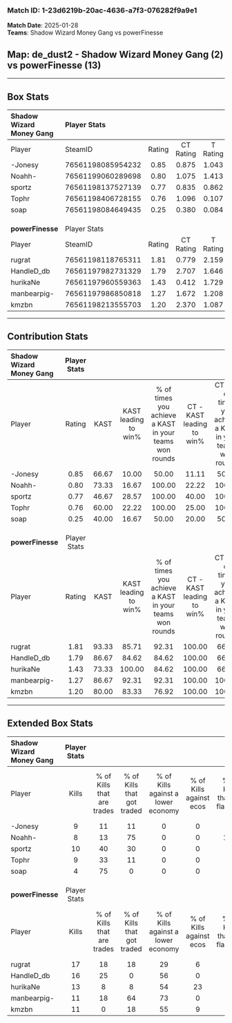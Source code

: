 ### Match ID: 1-23d6219b-20ac-4636-a7f3-076282f9a9e1  
**Match Date**: 2025-01-28  
**Teams**: Shadow Wizard Money Gang vs powerFinesse  

## **Map**: de_dust2 - Shadow Wizard Money Gang (2) vs powerFinesse (13)  
---  

## Box Stats  

| **Shadow Wizard Money Gang** | Player Stats      |        |           |          |       |       |       |         |        |      |     |
| :- | :- | :-: | :-: | :-: | :-: | :-: | :-: | :-: | :-: | :-: | :-: |
| Player                       | SteamID           | Rating | CT Rating | T Rating | KAST  |  ADR  | Kills | Assists | Deaths | K/D  | HS% |
| -Jonesy                      | 76561198085954232 |  0.85  |   0.875   |  1.043   | 66.67 | 74.9  |   9   |    1    |   13   | 0.69 | 55  |
| Noahh-                       | 76561199060289698 |  0.80  |   1.075   |  1.413   | 73.33 | 79.1  |   8   |    3    |   15   | 0.53 | 50  |
| sportz                       | 76561198137527139 |  0.77  |   0.835   |  0.862   | 46.67 | 76.7  |  10   |    1    |   13   | 0.77 | 40  |
| Tophr                        | 76561198406728155 |  0.76  |   1.096   |  0.107   | 60.00 | 65.1  |   9   |    4    |   14   | 0.64 | 44  |
| soap                         | 76561198084649435 |  0.25  |   0.380   |  0.084   | 40.00 | 44.4  |   4   |    3    |   14   | 0.29 |  0  |
|                              |                   |        |           |          |       |       |       |         |        |      |     |
|                              |                   |        |           |          |       |       |       |         |        |      |     |
|                              |                   |        |           |          |       |       |       |         |        |      |     |
| **powerFinesse**             | Player Stats      |        |           |          |       |       |       |         |        |      |     |
| Player                       | SteamID           | Rating | CT Rating | T Rating | KAST  |  ADR  | Kills | Assists | Deaths | K/D  | HS% |
| rugrat                       | 76561198118765311 |  1.81  |   0.779   |  2.159   | 93.33 | 102.4 |  17   |    7    |   8    | 2.13 | 47  |
| HandleD_db                   | 76561197982731329 |  1.79  |   2.707   |  1.646   | 86.67 | 93.6  |  16   |    2    |   4    | 4.00 | 56  |
| hurikaNe                     | 76561197960559363 |  1.43  |   0.412   |  1.729   | 73.33 | 115.9 |  13   |    5    |   9    | 1.44 | 69  |
| manbearpig-                  | 76561197986850818 |  1.27  |   1.672   |  1.208   | 86.67 | 79.0  |  11   |    6    |   10   | 1.10 | 36  |
| kmzbn                        | 76561198213555703 |  1.20  |   2.370   |  1.087   | 80.00 | 76.1  |  11   |    5    |   10   | 1.10 | 45  |
---  

## Contribution Stats  

| **Shadow Wizard Money Gang** | Player Stats |       |                      |                                                        |                           |                                                             |                          |                                                            |
| :- | :-: | :-: | :-: | :-: | :-: | :-: | :-: | :-: |
| Player                       |    Rating    | KAST  | KAST leading to win% | % of times you achieve a KAST in your teams won rounds | CT - KAST leading to win% | CT - % of times you achieve a KAST in your teams won rounds | T - KAST leading to win% | T - % of times you achieve a KAST in your teams won rounds |
| -Jonesy                      |     0.85     | 66.67 |        10.00         |                         50.00                          |           11.11           |                            50.00                            |           0.00           |                            0.00                            |
| Noahh-                       |     0.80     | 73.33 |        16.67         |                         100.00                         |           22.22           |                           100.00                            |           0.00           |                            0.00                            |
| sportz                       |     0.77     | 46.67 |        28.57         |                         100.00                         |           40.00           |                           100.00                            |           0.00           |                            0.00                            |
| Tophr                        |     0.76     | 60.00 |        22.22         |                         100.00                         |           25.00           |                           100.00                            |           0.00           |                            0.00                            |
| soap                         |     0.25     | 40.00 |        16.67         |                         50.00                          |           20.00           |                            50.00                            |           0.00           |                            0.00                            |
|                              |              |       |                      |                                                        |                           |                                                             |                          |                                                            |
|                              |              |       |                      |                                                        |                           |                                                             |                          |                                                            |
|                              |              |       |                      |                                                        |                           |                                                             |                          |                                                            |
| **powerFinesse**             | Player Stats |       |                      |                                                        |                           |                                                             |                          |                                                            |
| Player                       |    Rating    | KAST  | KAST leading to win% | % of times you achieve a KAST in your teams won rounds | CT - KAST leading to win% | CT - % of times you achieve a KAST in your teams won rounds | T - KAST leading to win% | T - % of times you achieve a KAST in your teams won rounds |
| rugrat                       |     1.81     | 93.33 |        85.71         |                         92.31                          |          100.00           |                            66.67                            |          83.33           |                           100.00                           |
| HandleD_db                   |     1.79     | 86.67 |        84.62         |                         84.62                          |          100.00           |                            66.67                            |          81.82           |                           90.00                            |
| hurikaNe                     |     1.43     | 73.33 |        100.00        |                         84.62                          |          100.00           |                            66.67                            |          100.00          |                           90.00                            |
| manbearpig-                  |     1.27     | 86.67 |        92.31         |                         92.31                          |          100.00           |                           100.00                            |          90.00           |                           90.00                            |
| kmzbn                        |     1.20     | 80.00 |        83.33         |                         76.92                          |          100.00           |                           100.00                            |          77.78           |                           70.00                            |
---  

## Extended Box Stats  

| **Shadow Wizard Money Gang** | Player Stats |                            |                            |                                    |                         |                              |                                 |        |                             |                                     |                          |                               |                            |
| :- | :-: | :-: | :-: | :-: | :-: | :-: | :-: | :-: | :-: | :-: | :-: | :-: | :-: |
| Player                       |    Kills     | % of Kills that are trades | % of Kills that got traded | % of Kills against a lower economy | % of Kills against ecos | % of Kills that are flawless | % of Kills that are close duels | Deaths | % of Deaths that get traded | % of Deaths against a lower economy | % of Deaths against ecos | % of Deaths that are flawless | % of Deaths that are close |
| -Jonesy                      |      9       |             11             |             11             |                 0                  |            0            |              44              |               11                |   13   |              8              |                  8                  |            0             |              77               |             8              |
| Noahh-                       |      8       |             13             |             75             |                 0                  |            0            |             100              |                0                |   15   |             33              |                  0                  |            0             |              47               |             20             |
| sportz                       |      10      |             40             |             30             |                 0                  |            0            |              70              |               10                |   13   |             15              |                  0                  |            0             |              85               |             8              |
| Tophr                        |      9       |             33             |             11             |                 0                  |            0            |              56              |               22                |   14   |             29              |                  0                  |            0             |              57               |             0              |
| soap                         |      4       |             75             |             0              |                 0                  |            0            |              75              |                0                |   14   |             14              |                  7                  |            0             |              79               |             0              |
|                              |              |                            |                            |                                    |                         |                              |                                 |        |                             |                                     |                          |                               |                            |
|                              |              |                            |                            |                                    |                         |                              |                                 |        |                             |                                     |                          |                               |                            |
|                              |              |                            |                            |                                    |                         |                              |                                 |        |                             |                                     |                          |                               |                            |
| **powerFinesse**             | Player Stats |                            |                            |                                    |                         |                              |                                 |        |                             |                                     |                          |                               |                            |
| Player                       |    Kills     | % of Kills that are trades | % of Kills that got traded | % of Kills against a lower economy | % of Kills against ecos | % of Kills that are flawless | % of Kills that are close duels | Deaths | % of Deaths that get traded | % of Deaths against a lower economy | % of Deaths against ecos | % of Deaths that are flawless | % of Deaths that are close |
| rugrat                       |      17      |             18             |             18             |                 29                 |            6            |              82              |                0                |   8    |             25              |                 63                  |            0             |              75               |             0              |
| HandleD_db                   |      16      |             25             |             0              |                 56                 |            0            |              69              |                0                |   4    |             50              |                 50                  |            0             |              75               |             0              |
| hurikaNe                     |      13      |             8              |             8              |                 54                 |           23            |              69              |               15                |   9    |             11              |                 67                  |            0             |              33               |             33             |
| manbearpig-                  |      11      |             18             |             64             |                 73                 |            0            |              64              |                9                |   10   |             10              |                 50                  |            0             |              70               |             10             |
| kmzbn                        |      11      |             0              |             18             |                 55                 |            9            |              36              |               18                |   10   |             40              |                 50                  |            0             |              60               |             0              |
